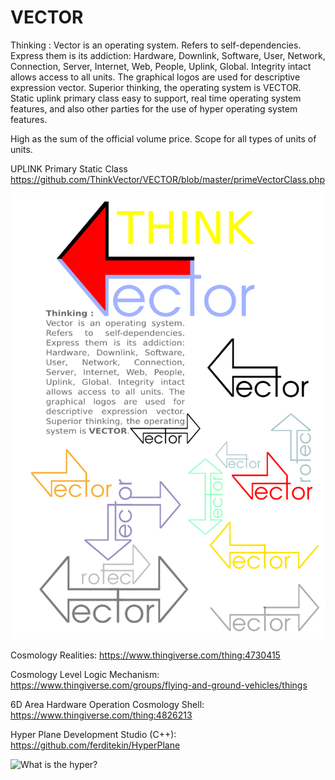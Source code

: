 VECTOR
======

Thinking : Vector is an operating system. Refers to self-dependencies. Express them is its addiction: Hardware, Downlink, Software, User, Network, Connection, Server, Internet, Web, People, Uplink, Global. Integrity intact allows access to all units. The graphical logos are used for descriptive expression vector. Superior thinking, the operating system is VECTOR. Static uplink primary class easy to support, real time operating system features, and also other parties for the use of hyper operating system features.

High as the sum of the official volume price. Scope for all types of units of units.

UPLINK Primary Static Class
https://github.com/ThinkVector/VECTOR/blob/master/primeVectorClass.php

![vector logos](https://github.com/ferditekin/VECTOR/blob/5c8972d3d2fe10556135b173a9ec861e57059e9a/vector.logos.png)

Cosmology Realities: https://www.thingiverse.com/thing:4730415

Cosmology Level Logic Mechanism: https://www.thingiverse.com/groups/flying-and-ground-vehicles/things

6D Area Hardware Operation Cosmology Shell: https://www.thingiverse.com/thing:4826213

Hyper Plane Development Studio (C++): https://github.com/ferditekin/HyperPlane

![What is the hyper?](https://s-media-cache-ak0.pinimg.com/originals/a6/a2/87/a6a287193d155fc4f2fa74f643e7e34a.jpg)
